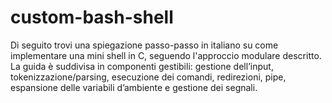 # custom-bash-shell
Di seguito trovi una spiegazione passo-passo in italiano su come implementare una mini shell in C, seguendo l'approccio modulare descritto. La guida è suddivisa in componenti gestibili: gestione dell’input, tokenizzazione/parsing, esecuzione dei comandi, redirezioni, pipe, espansione delle variabili d’ambiente e gestione dei segnali.
